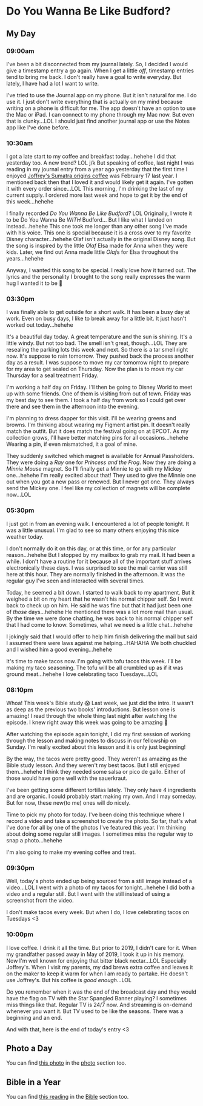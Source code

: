 # Do You Wanna Be Like Budford?

## My Day

### 09:00am

I've been a bit disconnected from my journal lately. So, I decided I would give a timestamp entry a go again. When I get a little *off*, timestamp entries tend to bring me back. I don't really have a goal to write everyday. But lately, I have had a lot I want to write.

I've tried to use the Journal app on my phone. But it isn't natural for me. I do use it. I just don't write everything that is actually on my mind because writing on a phone is difficult for me. The app doesn't have an option to use the Mac or iPad. I can connect to my phone through my Mac now. But even that is clunky...LOL I should just find another journal app or use the Notes app like I've done before.

### 10:30am

I got a late start to my coffee and breakfast today...hehehe I did that yesterday too. A new trend? LOL j/k But speaking of coffee, last night I was reading in my journal entry from a year ago yesterday that the first time I enjoyed [Joffrey's Sumatra origins coffee](https://joffreys.com/collections/origin/products/sumatra?variant=45198061109525) was February 17 last year. I mentioned back then that I loved it and would likely get it again. I've gotten it with every order since...LOL This morning, I'm drinking the last of my current supply. I ordered more last week and hope to get it by the end of this week...hehehe

I finally recorded *Do You Wanna Be Like Budford?* LOL Originally, I wrote it to be Do You Wanna Be *WITH* Budford... But I like what I landed on instead...hehehe This one took me longer than any other song I've made with his voice. This one is special because it is a cross over to my favorite Disney character...hehehe Olaf isn't actually in the original Disney song. But the song is inspired by the little *Olaf* Elsa made for Anna when they were kids. Later, we find out Anna made little *Olaf*s for Elsa throughout the years...hehehe

Anyway, I wanted this song to be special. I really love how it turned out. The lyrics and the personality I brought to the song really expresses the warm hug I wanted it to be 🤗

### 03:30pm

I was finally able to get outside for a short walk. It has been a busy day at work. Even on busy days, I like to break away for a little bit. It just hasn't worked out today...hehehe

It's a beautiful day today. A great temperature and the sun is shining. It's a little windy. But not too bad. The smell isn't great, though...LOL They are resealing the parking lots this week and next. So there is a tar smell right now. It's suppose to rain tomorrow. They pushed back the process another day as a result. I was suppose to move my car tomorrow night to prepare for my area to get sealed on Thursday. Now the plan is to move my car Thursday for a seal treatment Friday.

I'm working a half day on Friday. I'll then be going to Disney World to meet up with some friends. One of them is visiting from out of town. Friday was my best day to see them. I took a half day from work so I could get over there and see them in the afternoon into the evening.

I'm planning to dress dapper for this visit. I'll be wearing greens and browns. I'm thinking about wearing my Figment artist pin. It doesn't really match the outfit. But it does match the festival going on at EPCOT. As my collection grows, I'll have better matching pins for all occasions...hehehe Wearing a pin, if even mismatched, it a goal of mine.

They suddenly switched which magnet is available for Annual Passholders. They were doing a *Ray* one for *Princess and the Frog*. Now they are doing a *Minnie Mouse* magnet. So I'll finally get a Minnie to go with my Mickey one...hehehe I'm really excited about that! They used to give the Minnie one out when you got a new pass or renewed. But I never got one. They always send the Mickey one. I feel like my collection of magnets will be complete now...LOL

### 05:30pm

I just got in from an evening walk. I encountered a lot of people tonight. It was a little unusual. I'm glad to see so many others enjoying this nice weather today.

I don't normally do it on this day, or at this time, or for any particular reason...hehehe But I stopped by my mailbox to grab my mail. It had been a while. I don't have a routine for it because all of the important stuff arrives electronically these days. I was surprised to see the mail carrier was still here at this hour. They are normally finished in the afternoon. It was the regular guy I've seen and interacted with several times.

Today, he seemed a bit down. I started to walk back to my apartment. But it weighed a bit on my heart that he wasn't his normal chipper self. So I went back to check up on him. He said he was fine but that it had just been one of *those* days...hehehe He mentioned there was a lot more mail than usual. By the time we were done chatting, he was back to his normal chipper self that I had come to know. Sometimes, what we need is a little chat...hehehe

I jokingly said that I would offer to help him finish delivering the mail but said I assumed there were laws against me helping...HAHAHA We both chuckled and I wished him a good evening...hehehe

It's time to make tacos now. I'm going with tofu tacos this week. I'll be making my taco seasoning. The tofu will be all crumbled up as if it was ground meat...hehehe I love celebrating taco Tuesdays...LOL

### 08:10pm

Whoa! This week's Bible study 😱 Last week, we just did the intro. It wasn't as deep as the previous two books' introductions. But lesson one is amazing! I read through the whole thing last night after watching the episode. I knew right away this week was going to be amazing 🤩

After watching the episode again tonight, I did my first session of working through the lesson and making notes to discuss in our fellowship on Sunday. I'm really excited about this lesson and it is only just beginning!

By the way, the tacos were pretty good. They weren't as amazing as the Bible study lesson. And they weren't my best tacos. But I still enjoyed them...hehehe I think they needed some salsa or pico de gallo. Either of those would have gone well with the sauerkraut.

I've been getting some different tortillas lately. They only have 4 ingredients and are organic. I could probably start making my own. And I may someday. But for now, these new(to me) ones will do nicely.

Time to pick my photo for today. I've been doing this technique where I record a video and take a screenshot to create the photo. So far, that's what I've done for all by one of the photos I've featured this year. I'm thinking about doing some regular still images. I sometimes miss the regular way to snap a photo...hehehe

I'm also going to make my evening coffee and treat.

### 09:30pm

Well, today's photo ended up being sourced from a still image instead of a video...LOL I went with a photo of my tacos for tonight...hehehe I did both a video and a regular still. But I went with the still instead of using a screenshot from the video.

I don't make tacos every week. But when I do, I love celebrating tacos on Tuesdays <3

### 10:00pm

I love coffee. I drink it all the time. But prior to 2019, I didn't care for it. When my grandfather passed away in May of 2019, I took it up in his memory. Now I'm well known for enjoying that bitter black nectar...LOL Especially Joffrey's. When I visit my parents, my dad brews extra coffee and leaves it on the maker to keep it warm for when I am ready to partake. He doesn't use Joffrey's. But his coffee is *good enough*...LOL

Do you remember when it was the end of the broadcast day and they would have the flag on TV with the Star Spangled Banner playing? I sometimes miss things like that. Regular TV is 24/7 now. And streaming is on-demand whenever you want it. But TV used to be like the seasons. There was a beginning and an end.

And with that, here is the end of today's entry <3

## Photo a Day

<!--@include: @/photos/photo-a-day/2025/02/18.md{3,}-->

You can find [this photo](/photos/photo-a-day/2025/02/18) in the [photo](/photos/) section too.

## Bible in a Year

<!--@include: @/bible/plans/bible-in-a-year/02/18.md{3,}-->

You can find [this reading](/bible/plans/bible-in-a-year/02/18) in the [Bible](/bible/) section too.
